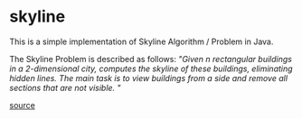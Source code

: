 # skyline
This is a simple implementation of Skyline Algorithm / Problem in Java.

The Skyline Problem is described as follows:
_"Given n rectangular buildings in a 2-dimensional city, computes the skyline of these buildings, eliminating hidden lines. 
The main task is to view buildings from a side and remove all sections that are not visible. "_

[source](https://www.geeksforgeeks.org/the-skyline-problem-using-divide-and-conquer-algorithm/)
